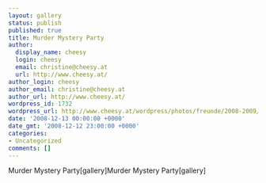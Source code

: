```yaml
---
layout: gallery
status: publish
published: true
title: Murder Mystery Party
author:
  display_name: cheesy
  login: cheesy
  email: christine@cheesy.at
  url: http://www.cheesy.at/
author_login: cheesy
author_email: christine@cheesy.at
author_url: http://www.cheesy.at/
wordpress_id: 1732
wordpress_url: http://www.cheesy.at/wordpress/photos/freunde/2008-2009/murder-mystery-party/
date: '2008-12-13 00:00:00 +0000'
date_gmt: '2008-12-12 23:00:00 +0000'
categories:
- Uncategorized
comments: []
---
```

<!--:de-->Murder Mystery Party[gallery]<!--:--><!--:en-->Murder Mystery Party[gallery]<!--:-->
